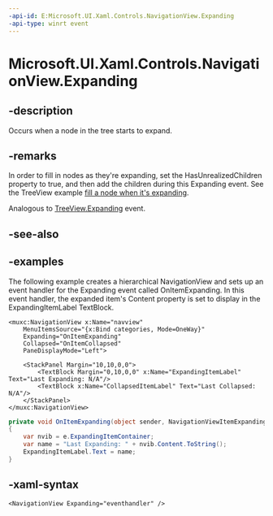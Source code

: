 ```yaml
---
-api-id: E:Microsoft.UI.Xaml.Controls.NavigationView.Expanding
-api-type: winrt event
---
```


# Microsoft.UI.Xaml.Controls.NavigationView.Expanding

<!--
public event Windows.Foundation.TypedEventHandler<Microsoft.UI.Xaml.Controls.NavigationView,Microsoft.UI.Xaml.Controls.NavigationViewExpandingEventArgs> Expanding;
-->

## -description

Occurs when a node in the tree starts to expand.

## -remarks

In order to fill in nodes as they're expanding, set the HasUnrealizedChildren property to true, and then add the children during this Expanding event. See the TreeView example [fill a node when it's expanding](https://docs.microsoft.com/windows/apps/design/controls/tree-view#fill-a-node-when-its-expanding).

Analogous to [TreeView.Expanding](https://docs.microsoft.com/windows/winui/api/microsoft.UI.Xaml.Controls.TreeView.Expanding) event.

## -see-also

## -examples

The following example creates a hierarchical NavigationView and sets up an event handler for the Expanding event called OnItemExpanding. In this event handler, the expanded item's Content property is set to display in the ExpandingItemLabel TextBlock.

```xaml
<muxc:NavigationView x:Name="navview"
    MenuItemsSource="{x:Bind categories, Mode=OneWay}"
    Expanding="OnItemExpanding"
    Collapsed="OnItemCollapsed"
    PaneDisplayMode="Left">

    <StackPanel Margin="10,10,0,0">
        <TextBlock Margin="0,10,0,0" x:Name="ExpandingItemLabel" Text="Last Expanding: N/A"/>
        <TextBlock x:Name="CollapsedItemLabel" Text="Last Collapsed: N/A"/>
    </StackPanel>
</muxc:NavigationView>
```

```csharp
private void OnItemExpanding(object sender, NavigationViewItemExpandingEventArgs e)
{
    var nvib = e.ExpandingItemContainer;
    var name = "Last Expanding: " + nvib.Content.ToString();
    ExpandingItemLabel.Text = name;
}
```

## -xaml-syntax

```xaml
<NavigationView Expanding="eventhandler" />
```
